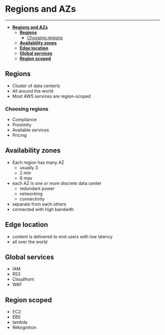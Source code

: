 # **Regions and AZs**

---

- [**Regions and AZs**](#regions-and-azs)
  - [**Regions**](#regions)
    - [Choosing regions](#choosing-regions)
  - [**Availability zones**](#availability-zones)
  - [**Edge location**](#edge-location)
  - [**Global services**](#global-services)
  - [**Region scoped**](#region-scoped)

## **Regions**

- Cluster of data centerls
- All around the world
- Most AWS services are region-scoped

### Choosing regions

- Compliance
- Proximity
- Available services
- Pricing

## **Availability zones**

- Each region has many AZ
  - usually 3
  - 2 min
  - 6 max
- each AZ is one or more discrete data center
  - redundant power
  - networking
  - connectivity
- separate from each others
- connected with high bandwith

## **Edge location**

- content is delivered to end users with low latency
- all over the world

## **Global services**

- IAM
- R53
- Cloudfront
- WAF

## **Region scoped**

- EC2
- EBS
- lambda
- Rekognition
